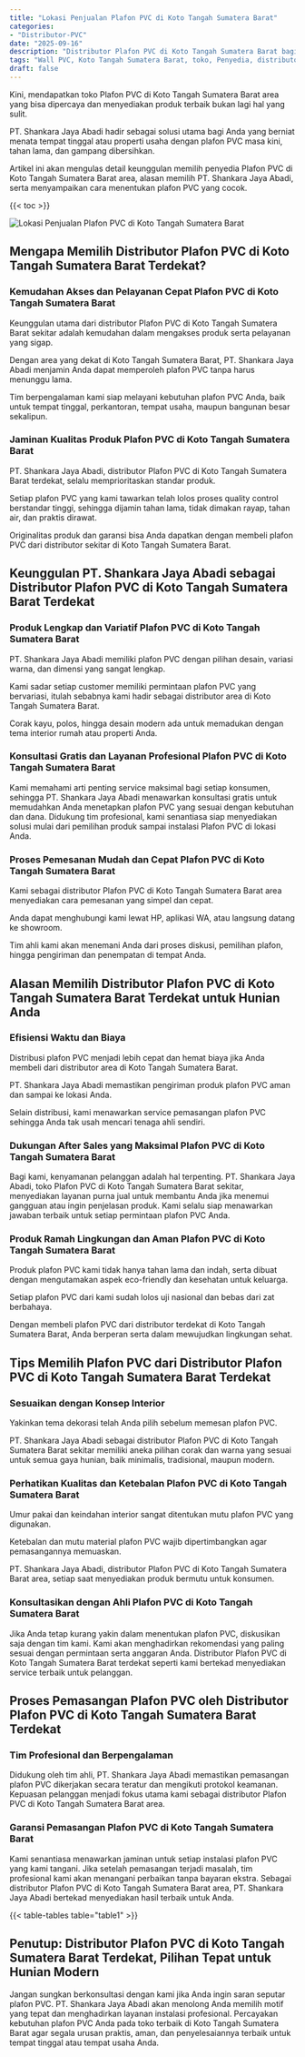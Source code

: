 ```yaml
---
title: "Lokasi Penjualan Plafon PVC di Koto Tangah Sumatera Barat"
categories: 
- "Distributor-PVC"
date: "2025-09-16"
description: "Distributor Plafon PVC di Koto Tangah Sumatera Barat bagi rumah, perkantoran, dan gerai. Panel berkualitas, pilihan motif, variasi warna menarik, dengan jasa pemasangan oleh teknisi ahli serta garansi resmi!|Jasa penyediaan Plafon PVC di Koto Tangah Sumatera Barat untuk keperluan rumah, office, maupun gerai, dengan produk terbaik dan pemasangan oleh tim ahli serta garansi resmi.|Solusi Plafon PVC di Koto Tangah Sumatera Barat yang terpercaya bagi tempat tinggal, perkantoran, serta gerai, bersama produk berkualitas dan instalasi dikerjakan oleh tenaga ahli berpengalaman serta jaminan resmi.|Penjualan Plafon PVC di Koto Tangah Sumatera Barat bagi tempat tinggal, office, serta toko, beserta panel terbaik dan penempatan dikerjakan oleh tim ahli, lengkap dengan jaminan resmi.}"
tags: "Wall PVC, Koto Tangah Sumatera Barat, toko, Penyedia, distributor"
draft: false
---
```


Kini, mendapatkan toko Plafon PVC di Koto Tangah Sumatera Barat area yang bisa dipercaya dan menyediakan produk terbaik bukan lagi hal yang sulit.

PT. Shankara Jaya Abadi hadir sebagai solusi utama bagi Anda yang berniat menata tempat tinggal atau properti usaha dengan plafon PVC masa kini, tahan lama, dan gampang dibersihkan.

Artikel ini akan mengulas detail keunggulan memilih penyedia Plafon PVC di Koto Tangah Sumatera Barat area, alasan memilih PT. Shankara Jaya Abadi, serta menyampaikan cara menentukan plafon PVC yang cocok.

{{< toc >}}

![Lokasi Penjualan Plafon PVC di Koto Tangah Sumatera Barat](/images/Distributor-PVC/Lokasi-Penjualan-Plafon-PVC-di-Koto-Tangah-Sumatera-Barat.png)


## Mengapa Memilih Distributor Plafon PVC di Koto Tangah Sumatera Barat Terdekat?

### Kemudahan Akses dan Pelayanan Cepat Plafon PVC di Koto Tangah Sumatera Barat

Keunggulan utama dari distributor Plafon PVC di Koto Tangah Sumatera Barat sekitar adalah kemudahan dalam mengakses produk serta pelayanan yang sigap.

Dengan area yang dekat di Koto Tangah Sumatera Barat, PT. Shankara Jaya Abadi menjamin Anda dapat memperoleh plafon PVC tanpa harus menunggu lama.

Tim berpengalaman kami siap melayani kebutuhan plafon PVC Anda, baik untuk tempat tinggal, perkantoran, tempat usaha, maupun bangunan besar sekalipun.

### Jaminan Kualitas Produk Plafon PVC di Koto Tangah Sumatera Barat

PT. Shankara Jaya Abadi, distributor Plafon PVC di Koto Tangah Sumatera Barat terdekat, selalu memprioritaskan standar produk.

Setiap plafon PVC yang kami tawarkan telah lolos proses quality control berstandar tinggi, sehingga dijamin tahan lama, tidak dimakan rayap, tahan air, dan praktis dirawat.

Originalitas produk dan garansi bisa Anda dapatkan dengan membeli plafon PVC dari distributor sekitar di Koto Tangah Sumatera Barat.

## Keunggulan PT. Shankara Jaya Abadi sebagai Distributor Plafon PVC di Koto Tangah Sumatera Barat Terdekat

### Produk Lengkap dan Variatif Plafon PVC di Koto Tangah Sumatera Barat

PT. Shankara Jaya Abadi memiliki plafon PVC dengan pilihan desain, variasi warna, dan dimensi yang sangat lengkap.

Kami sadar setiap customer memiliki permintaan plafon PVC yang bervariasi, itulah sebabnya kami hadir sebagai distributor area di Koto Tangah Sumatera Barat.

Corak kayu, polos, hingga desain modern ada untuk memadukan dengan tema interior rumah atau properti Anda.

### Konsultasi Gratis dan Layanan Profesional Plafon PVC di Koto Tangah Sumatera Barat

Kami memahami arti penting service maksimal bagi setiap konsumen, sehingga PT. Shankara Jaya Abadi menawarkan konsultasi gratis untuk memudahkan Anda menetapkan plafon PVC yang sesuai dengan kebutuhan dan dana. Didukung tim profesional, kami senantiasa siap menyediakan solusi mulai dari pemilihan produk sampai instalasi Plafon PVC di lokasi Anda.

### Proses Pemesanan Mudah dan Cepat Plafon PVC di Koto Tangah Sumatera Barat

Kami sebagai distributor Plafon PVC di Koto Tangah Sumatera Barat area menyediakan cara pemesanan yang simpel dan cepat.

Anda dapat menghubungi kami lewat HP, aplikasi WA, atau langsung datang ke showroom.

Tim ahli kami akan menemani Anda dari proses diskusi, pemilihan plafon, hingga pengiriman dan penempatan di tempat Anda.

## Alasan Memilih Distributor Plafon PVC di Koto Tangah Sumatera Barat Terdekat untuk Hunian Anda

### Efisiensi Waktu dan Biaya

Distribusi plafon PVC menjadi lebih cepat dan hemat biaya jika Anda membeli dari distributor area di Koto Tangah Sumatera Barat.

PT. Shankara Jaya Abadi memastikan pengiriman produk plafon PVC aman dan sampai ke lokasi Anda.

Selain distribusi, kami menawarkan service pemasangan plafon PVC sehingga Anda tak usah mencari tenaga ahli sendiri.

### Dukungan After Sales yang Maksimal Plafon PVC di Koto Tangah Sumatera Barat

Bagi kami, kenyamanan pelanggan adalah hal terpenting. PT. Shankara Jaya Abadi, toko Plafon PVC di Koto Tangah Sumatera Barat sekitar, menyediakan layanan purna jual untuk membantu Anda jika menemui gangguan atau ingin penjelasan produk. Kami selalu siap menawarkan jawaban terbaik untuk setiap permintaan plafon PVC Anda.

### Produk Ramah Lingkungan dan Aman Plafon PVC di Koto Tangah Sumatera Barat

Produk plafon PVC kami tidak hanya tahan lama dan indah, serta dibuat dengan mengutamakan aspek eco-friendly dan kesehatan untuk keluarga.

Setiap plafon PVC dari kami sudah lolos uji nasional dan bebas dari zat berbahaya.

Dengan membeli plafon PVC dari distributor terdekat di Koto Tangah Sumatera Barat, Anda berperan serta dalam mewujudkan lingkungan sehat.

## Tips Memilih Plafon PVC dari Distributor Plafon PVC di Koto Tangah Sumatera Barat Terdekat

### Sesuaikan dengan Konsep Interior

Yakinkan tema dekorasi telah Anda pilih sebelum memesan plafon PVC.

PT. Shankara Jaya Abadi sebagai distributor Plafon PVC di Koto Tangah Sumatera Barat sekitar memiliki aneka pilihan corak dan warna yang sesuai untuk semua gaya hunian, baik minimalis, tradisional, maupun modern.

### Perhatikan Kualitas dan Ketebalan Plafon PVC di Koto Tangah Sumatera Barat

Umur pakai dan keindahan interior sangat ditentukan mutu plafon PVC yang digunakan.

Ketebalan dan mutu material plafon PVC wajib dipertimbangkan agar pemasangannya memuaskan.

PT. Shankara Jaya Abadi, distributor Plafon PVC di Koto Tangah Sumatera Barat area, setiap saat menyediakan produk bermutu untuk konsumen.

### Konsultasikan dengan Ahli Plafon PVC di Koto Tangah Sumatera Barat

Jika Anda tetap kurang yakin dalam menentukan plafon PVC, diskusikan saja dengan tim kami. Kami akan menghadirkan rekomendasi yang paling sesuai dengan permintaan serta anggaran Anda. Distributor Plafon PVC di Koto Tangah Sumatera Barat terdekat seperti kami bertekad menyediakan service terbaik untuk pelanggan.

## Proses Pemasangan Plafon PVC oleh Distributor Plafon PVC di Koto Tangah Sumatera Barat Terdekat

### Tim Profesional dan Berpengalaman

Didukung oleh tim ahli, PT. Shankara Jaya Abadi memastikan pemasangan plafon PVC dikerjakan secara teratur dan mengikuti protokol keamanan. Kepuasan pelanggan menjadi fokus utama kami sebagai distributor Plafon PVC di Koto Tangah Sumatera Barat area.

### Garansi Pemasangan Plafon PVC di Koto Tangah Sumatera Barat

Kami senantiasa menawarkan jaminan untuk setiap instalasi plafon PVC yang kami tangani. Jika setelah pemasangan terjadi masalah, tim profesional kami akan menangani perbaikan tanpa bayaran ekstra. Sebagai distributor Plafon PVC di Koto Tangah Sumatera Barat area, PT. Shankara Jaya Abadi bertekad menyediakan hasil terbaik untuk Anda.

{{< table-tables table="table1" >}}

## Penutup: Distributor Plafon PVC di Koto Tangah Sumatera Barat Terdekat, Pilihan Tepat untuk Hunian Modern

Jangan sungkan berkonsultasi dengan kami jika Anda ingin saran seputar plafon PVC. PT. Shankara Jaya Abadi akan menolong Anda memilih motif yang tepat dan menghadirkan layanan instalasi profesional. Percayakan kebutuhan plafon PVC Anda pada toko terbaik di Koto Tangah Sumatera Barat agar segala urusan praktis, aman, dan penyelesaiannya terbaik untuk tempat tinggal atau tempat usaha Anda.